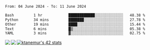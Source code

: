 <!--START_SECTION:waka-->

```txt
From: 04 June 2024 - To: 11 June 2024

Bash         1 hr            ████████████░░░░░░░░░░░░░   48.38 %
Python       34 mins         ███████░░░░░░░░░░░░░░░░░░   27.78 %
Other        19 mins         ████░░░░░░░░░░░░░░░░░░░░░   15.44 %
Text         6 mins          █▒░░░░░░░░░░░░░░░░░░░░░░░   05.38 %
YAML         3 mins          ▓░░░░░░░░░░░░░░░░░░░░░░░░   02.75 %
```

<!--END_SECTION:waka-->
<a href="https://github.com/anuraghazra/github-readme-stats">
  <img align="left" src="https://github-readme-stats.vercel.app/api?username=Tanesan&count_private=true&show_icons=true" />
<img align="left" src="https://github-readme-stats.vercel.app/api/top-langs/?username=Tanesan" />
</a>

[![ktanemur's 42 stats](https://badge42.vercel.app/api/v2/cl1wslf6s002109l771rng2w8/stats?cursusId=21&coalitionId=62)](https://github.com/JaeSeoKim/badge42)
